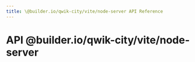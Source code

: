 ```yaml
---
title: \@builder.io/qwik-city/vite/node-server API Reference
---
```


# **API** @builder.io/qwik-city/vite/node-server
